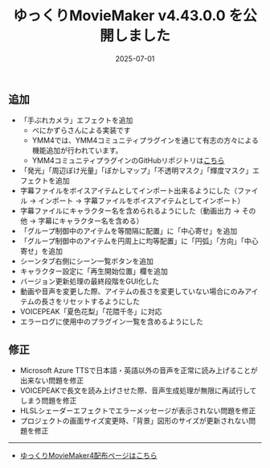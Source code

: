 ﻿---
title: ゆっくりMovieMaker v4.43.0.0 を公開しました
date: 2025-07-01
tags: [YMM4,お知らせ]
---
## 追加
- 「手ぶれカメラ」エフェクトを追加
  - べにかずらさんによる実装です
  - YMM4では、YMM4コミュニティプラグインを通じて有志の方々による機能追加が行われています。
  - YMM4コミュニティプラグインのGitHubリポジトリは[こちら](https://github.com/manju-summoner/YukkuriMovieMaker.Plugin.Community)
- 「発光」「周辺ぼけ光量」「ぼかしマップ」「不透明マスク」「輝度マスク」エフェクトを追加
- 字幕ファイルをボイスアイテムとしてインポート出来るようにした（ファイル → インポート → 字幕ファイルをボイスアイテムとしてインポート）
- 字幕ファイルにキャラクター名を含められるようにした（動画出力 → その他 → 字幕にキャラクター名を含める）
- 「グループ制御中のアイテムを等間隔に配置」に「中心寄せ」を追加
- 「グループ制御中のアイテムを円周上に均等配置」に「円弧」「方向」「中心寄せ」を追加
- シーンタブ右側にシーン一覧ボタンを追加
- キャラクター設定に「再生開始位置」欄を追加
- バージョン更新処理の最終段階をGUI化した
- 動画や音声を変更した際、アイテムの長さを変更していない場合にのみアイテムの長さをリセットするようにした
- VOICEPEAK「夏色花梨」「花隈千冬」に対応
- エラーログに使用中のプラグイン一覧を含めるようにした
## 修正
- Microsoft Azure TTSで日本語・英語以外の音声を正常に読み上げることが出来ない問題を修正
- VOICEPEAKで長文を読み上げさせた際、音声生成処理が無限に再試行してしまう問題を修正
- HLSLシェーダーエフェクトでエラーメッセージが表示されない問題を修正
- プロジェクトの画面サイズ変更時、「背景」図形のサイズが更新されない問題を修正

---

- [ゆっくりMovieMaker4配布ページはこちら](../index.md)